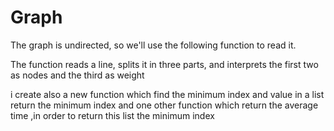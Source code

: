 # Graph
The graph is undirected, so we'll use the following function to read it.

The function reads a line, splits it in three parts, and interprets the first two as nodes and the third as weight

i create also a new function which find the minimum index and value in a list return the minimum index and one other function which return the average time ,in order to return this list the minimum index 

